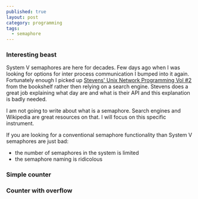 ```yaml
---
published: true
layout: post
category: programming
tags: 
  - semaphore
---
```


### Interesting beast
System V semaphores are here for decades. Few days ago when I was looking for options for inter process communication I bumped into it again. Fortunately enough I picked up [Stevens' Unix Network Programming Vol #2](http://www.kohala.com/start/unpv22e/unpv22e.html) from the bookshelf rather then relying on a search engine. Stevens does a great job explaining what day are and what is their API and this explanation is badly needed.

I am not going to write about what is a semaphore. Search engines and Wikipedia are great resources on that. I will focus on this specific instrument.

If you are looking for a conventional semaphore functionality than System V semaphores are just bad:
 - the number of semaphores in the system is limited
 - the semaphore naming is ridicolous




### Simple counter

### Counter with overflow

